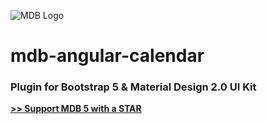 ![MDB Logo](https://mdbootstrap.com/img/Marketing/general/logo/medium/mdb-r.png)

# mdb-angular-calendar

### Plugin for Bootstrap 5 & Material Design 2.0 UI Kit

**[>> Support MDB 5 with a STAR](https://github.com/mdbootstrap/mdb-angular-ui-kit/)**
